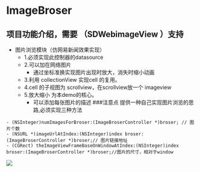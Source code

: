 ImageBroser  
====
 
项目功能介绍，需要 （SDWebimageView ）支持
--------
* 图片浏览模块（仿网易新闻效果实现）
  * 1.必须实现此控制器的datasource
  * 2.可以加在网络图片
    * 通过坐标准换实现图片出现时放大，消失时缩小动画
  * 3.利用 collectionView 实现cell 的复用。
  * 4.cell 的子视图为 scrollview，在scrollview放一个 imageview
  * 5.放大缩小 为本demo的核心。
	* 可以添加每张图片的描述
###注意点
提供一种自己实现图片浏览的思路,必须实现三种方法
```objc 
- (NSInteger)numImagesForBroser:(ImageBroserController *)broser; // 图片个数
- (NSURL *)imageUrlAtIndex:(NSInteger)index broser:(ImageBroserController *)broser;// 图片链接地址
- (CGRect) theImageViewFrameBaseOnWindowAtIndex:(NSInteger)index broser:(ImageBroserController *)broser;//图片的尺寸，相对于window
```
![](https://github.com/zhudamao/ImageBroser/sample.gif)  
